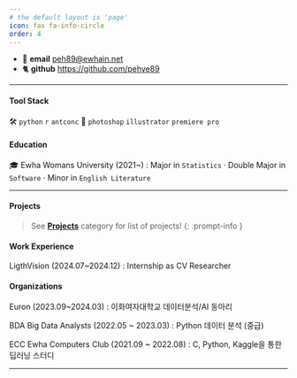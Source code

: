 ```yaml
---
# the default layout is 'page'
icon: fas fa-info-circle
order: 4
---
```


- 📧 **email** peh89@ewhain.net 
- 🐈 **github** https://github.com/pehye89

---

#### Tool Stack
🛠️ `python` `r` `antconc`   🎨 `photoshop` `illustrator` `premiere pro`

#### Education
🎓 Ewha Womans University (2021~)
: Major in `Statistics` · Double Major in `Software`  · Minor in `English Literature`  

---

#### Projects
<!-- markdownlint-capture -->
<!-- markdownlint-disable -->
> See [**Projects**](https://pehye89.github.io/categories/projects/) category for list of projects!
{: .prompt-info }
<!-- markdownlint-restore -->

#### Work Experience
LigthVision (2024.07~2024.12)
: Internship as CV Researcher

#### Organizations

Euron (2023.09~2024.03)
: 이화여자대학교 데이터분석/AI 동아리

BDA Big Data Analysts (2022.05 ~ 2023.03)
: Python 데이터 분석 (중급)

ECC Ewha Computers Club (2021.09 ~ 2022.08)
: C, Python, Kaggle을 통한 딥러닝 스터디

---

